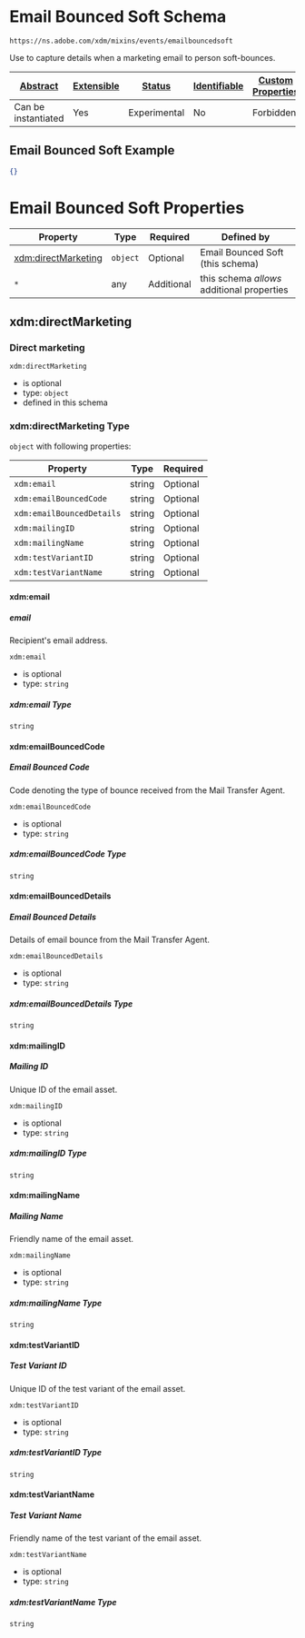 
# Email Bounced Soft Schema

```
https://ns.adobe.com/xdm/mixins/events/emailbouncedsoft
```

Use to capture details when a marketing email to person soft-bounces.

| [Abstract](../../../../abstract.md) | [Extensible](../../../../extensions.md) | [Status](../../../../status.md) | [Identifiable](../../../../id.md) | [Custom Properties](../../../../extensions.md) | [Additional Properties](../../../../extensions.md) | Defined In |
|-------------------------------------|-----------------------------------------|---------------------------------|-----------------------------------|------------------------------------------------|----------------------------------------------------|------------|
| Can be instantiated | Yes | Experimental | No | Forbidden | Permitted | [mixins/experience-event/events/emailbouncedsoft.schema.json](mixins/experience-event/events/emailbouncedsoft.schema.json) |

## Email Bounced Soft Example
```json
{}
```

# Email Bounced Soft Properties

| Property | Type | Required | Defined by |
|----------|------|----------|------------|
| [xdm:directMarketing](#xdmdirectmarketing) | `object` | Optional | Email Bounced Soft (this schema) |
| `*` | any | Additional | this schema *allows* additional properties |

## xdm:directMarketing
### Direct marketing

`xdm:directMarketing`
* is optional
* type: `object`
* defined in this schema

### xdm:directMarketing Type


`object` with following properties:


| Property | Type | Required |
|----------|------|----------|
| `xdm:email`| string | Optional |
| `xdm:emailBouncedCode`| string | Optional |
| `xdm:emailBouncedDetails`| string | Optional |
| `xdm:mailingID`| string | Optional |
| `xdm:mailingName`| string | Optional |
| `xdm:testVariantID`| string | Optional |
| `xdm:testVariantName`| string | Optional |



#### xdm:email
##### email

Recipient's email address.

`xdm:email`
* is optional
* type: `string`

##### xdm:email Type


`string`








#### xdm:emailBouncedCode
##### Email Bounced Code

Code denoting the type of bounce received from the Mail Transfer Agent.

`xdm:emailBouncedCode`
* is optional
* type: `string`

##### xdm:emailBouncedCode Type


`string`








#### xdm:emailBouncedDetails
##### Email Bounced Details

Details of email bounce from the Mail Transfer Agent.

`xdm:emailBouncedDetails`
* is optional
* type: `string`

##### xdm:emailBouncedDetails Type


`string`








#### xdm:mailingID
##### Mailing ID

Unique ID of the email asset.

`xdm:mailingID`
* is optional
* type: `string`

##### xdm:mailingID Type


`string`








#### xdm:mailingName
##### Mailing Name

Friendly name of the email asset.

`xdm:mailingName`
* is optional
* type: `string`

##### xdm:mailingName Type


`string`








#### xdm:testVariantID
##### Test Variant ID

Unique ID of the test variant of the email asset.

`xdm:testVariantID`
* is optional
* type: `string`

##### xdm:testVariantID Type


`string`








#### xdm:testVariantName
##### Test Variant Name

Friendly name of the test variant of the email asset.

`xdm:testVariantName`
* is optional
* type: `string`

##### xdm:testVariantName Type


`string`










